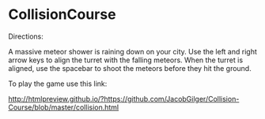 # CollisionCourse

Directions:

A massive meteor shower is raining down on your city. Use the left and right arrow keys to align the turret
with the falling meteors. When the turret is aligned, use the spacebar to shoot the meteors before they hit the ground.

To play the game use this link:

http://htmlpreview.github.io/?https://github.com/JacobGilger/Collision-Course/blob/master/collision.html
